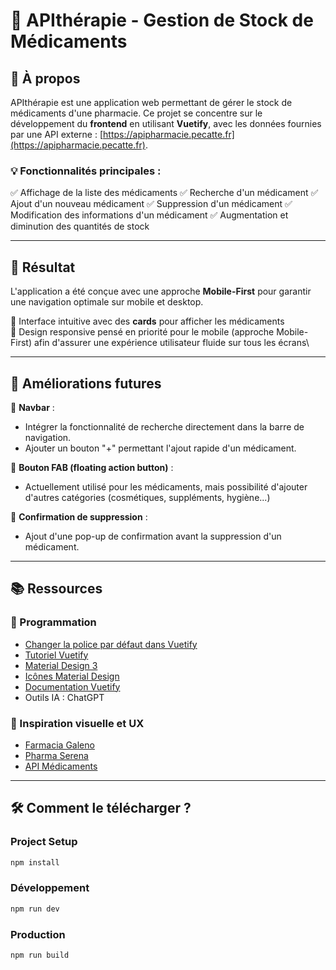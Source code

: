 # 💊 APIthérapie - Gestion de Stock de Médicaments

## 🏥 À propos

APIthérapie est une application web permettant de gérer le stock de médicaments d'une pharmacie. Ce projet se concentre sur le développement du **frontend** en utilisant **Vuetify**, avec les données fournies par une API externe : [https://apipharmacie.pecatte.fr](https://apipharmacie.pecatte.fr).

### 💡 Fonctionnalités principales :

✅ Affichage de la liste des médicaments 
✅ Recherche d'un médicament 
✅ Ajout d'un nouveau médicament 
✅ Suppression d'un médicament 
✅ Modification des informations d'un médicament 
✅ Augmentation et diminution des quantités de stock

---

## 📸 Résultat

L'application a été conçue avec une approche **Mobile-First** pour garantir une navigation optimale sur mobile et desktop.

🔹 Interface intuitive avec des **cards** pour afficher les médicaments\
🔹 Design responsive pensé en priorité pour le mobile (approche Mobile-First) afin d'assurer une expérience utilisateur fluide sur tous les écrans\


---

## 🚀 Améliorations futures

🔹 **Navbar** :

- Intégrer la fonctionnalité de recherche directement dans la barre de navigation.
- Ajouter un bouton "+" permettant l'ajout rapide d'un médicament.

🔹 **Bouton FAB (floating action button)** :

- Actuellement utilisé pour les médicaments, mais possibilité d'ajouter d'autres catégories (cosmétiques, suppléments, hygiène...)

🔹 **Confirmation de suppression** :

- Ajout d'une pop-up de confirmation avant la suppression d'un médicament.

---

## 📚 Ressources

### 🎨 Programmation

- [Changer la police par défaut dans Vuetify](https://noakash.medium.com/vuetify-default-font-change-7c428e2c7955)
- [Tutoriel Vuetify](https://www.youtube.com/watch?v=2uZYKcKHgU0\&list=PL4cUxeGkcC9g0MQZfHwKcuB0Yswgb3gA5)
- [Material Design 3](https://m3.material.io/)
- [Icônes Material Design](https://pictogrammers.github.io/@mdi/font/4.5.95/)
- [Documentation Vuetify](https://vuetifyjs.com/en/components/all/)
- Outils IA : ChatGPT

### 👀 Inspiration visuelle et UX

- [Farmacia Galeno](https://www.farmaciagaleno.com/tiendas-galeno)
- [Pharma Serena](https://www.pharmaserena.it/fr/7-medicaments)
- [API Médicaments](https://api-medicaments.fr/)

---

## 🛠️ Comment le télécharger ?

### Project Setup

```bash
npm install
```

### Développement

```bash
npm run dev
```

### Production

```bash
npm run build
```

